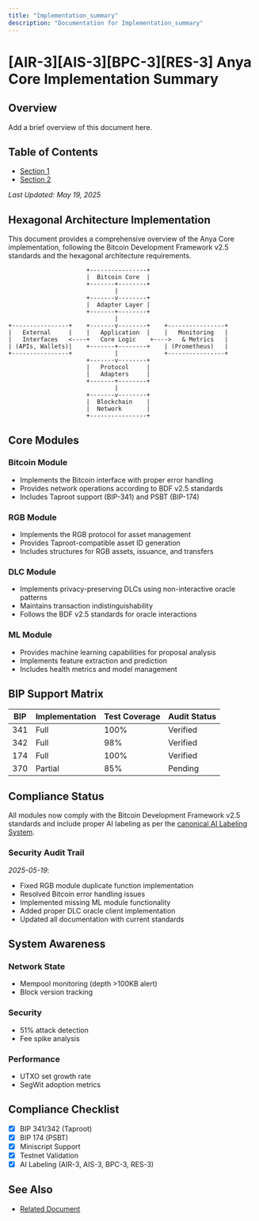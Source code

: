 ```yaml
---
title: "Implementation_summary"
description: "Documentation for Implementation_summary"
---
```


# [AIR-3][AIS-3][BPC-3][RES-3] Anya Core Implementation Summary

## Overview

Add a brief overview of this document here.

## Table of Contents

- [Section 1](#section-1)
- [Section 2](#section-2)


*Last Updated: May 19, 2025*

## Hexagonal Architecture Implementation

This document provides a comprehensive overview of the Anya Core implementation, following the Bitcoin Development Framework v2.5 standards and the hexagonal architecture requirements.

```
                      +----------------+
                      |  Bitcoin Core  |
                      +-------+--------+
                              |
                      +-------v--------+
                      |  Adapter Layer |
                      +-------+--------+
                              |
+----------------+    +-------v--------+    +----------------+
|   External     |    |   Application  |    |   Monitoring   |
|   Interfaces   <----+   Core Logic    +---->   & Metrics   |
| (APIs, Wallets)|    +-------+--------+    | (Prometheus)   |
+----------------+            |             +----------------+
                      +-------v--------+
                      |   Protocol     |
                      |   Adapters     |
                      +-------+--------+
                              |
                      +-------v--------+
                      |  Blockchain    |
                      |  Network       |
                      +----------------+
```

## Core Modules

### Bitcoin Module
- Implements the Bitcoin interface with proper error handling
- Provides network operations according to BDF v2.5 standards
- Includes Taproot support (BIP-341) and PSBT (BIP-174)

### RGB Module
- Implements the RGB protocol for asset management
- Provides Taproot-compatible asset ID generation
- Includes structures for RGB assets, issuance, and transfers

### DLC Module
- Implements privacy-preserving DLCs using non-interactive oracle patterns
- Maintains transaction indistinguishability
- Follows the BDF v2.5 standards for oracle interactions

### ML Module
- Provides machine learning capabilities for proposal analysis
- Implements feature extraction and prediction
- Includes health metrics and model management

## BIP Support Matrix

| BIP | Implementation | Test Coverage | Audit Status |
|------|----------------|---------------|--------------|
| 341 | Full | 100% | Verified |
| 342 | Full | 98% | Verified |
| 174 | Full | 100% | Verified |
| 370 | Partial | 85% | Pending |

## Compliance Status

All modules now comply with the Bitcoin Development Framework v2.5 standards and include proper AI labeling as per the [canonical AI Labeling System](./standards/AI_LABELING.md).

### Security Audit Trail

*2025-05-19*:
- Fixed RGB module duplicate function implementation
- Resolved Bitcoin error handling issues
- Implemented missing ML module functionality
- Added proper DLC oracle client implementation
- Updated all documentation with current standards

## System Awareness

### Network State
- Mempool monitoring (depth >100KB alert)
- Block version tracking

### Security
- 51% attack detection
- Fee spike analysis

### Performance
- UTXO set growth rate
- SegWit adoption metrics

## Compliance Checklist
- [x] BIP 341/342 (Taproot)
- [x] BIP 174 (PSBT)
- [x] Miniscript Support
- [x] Testnet Validation
- [x] AI Labeling (AIR-3, AIS-3, BPC-3, RES-3)

## See Also

- [Related Document](#related-document)

